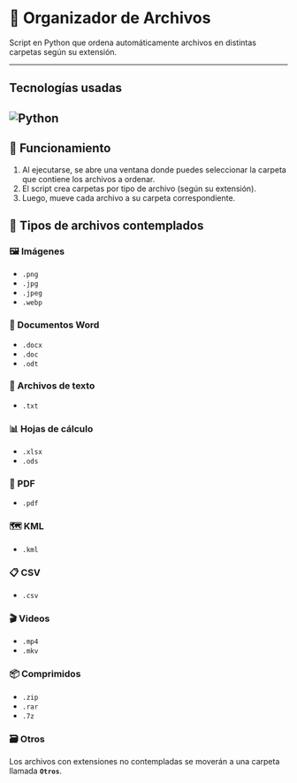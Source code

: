 # 📂 Organizador de Archivos

Script en Python que ordena automáticamente archivos en distintas carpetas según su extensión.

---
## Tecnologías usadas
![Python](https://img.shields.io/badge/python-3670A0?style=for-the-badge&logo=python&logoColor=ffdd54)
---

## 🚀 Funcionamiento

1. Al ejecutarse, se abre una ventana donde puedes seleccionar la carpeta que contiene los archivos a ordenar.
2. El script crea carpetas por tipo de archivo (según su extensión).
3. Luego, mueve cada archivo a su carpeta correspondiente.

## 📁 Tipos de archivos contemplados

### 🖼️ Imágenes
- `.png`
- `.jpg`
- `.jpeg`
- `.webp`

### 📄 Documentos Word
- `.docx`
- `.doc`
- `.odt`

### 📑 Archivos de texto
- `.txt`

### 📊 Hojas de cálculo
- `.xlsx`
- `.ods`

### 📕 PDF
- `.pdf`

### 🗺️ KML
- `.kml`

### 📋 CSV
- `.csv`

### 🎬 Videos
- `.mp4`
- `.mkv`

### 📦 Comprimidos
- `.zip`
- `.rar`
- `.7z`

### 🗃️ Otros
Los archivos con extensiones no contempladas se moverán a una carpeta llamada **`Otros`**.

